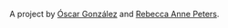 ---
---

A project by [Óscar González](http://fab.academany.org/2018/labs/barcelona/students/oscar-gonzalezfernandez/) and [Rebecca Anne Peters](http://rebeccaapeters.com/).

